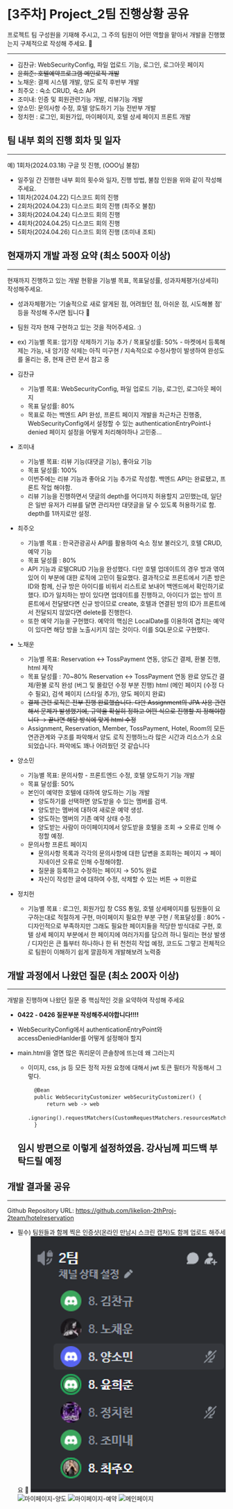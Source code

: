 # [3주차] Project_2팀 진행상황 공유

프로젝트 팀 구성원을 기재해 주시고, 그 주의 팀원이 어떤 역할을 맡아서 개발을 진행했는지 구체적으로 작성해 주세요. 🙂

---

- 김찬규: WebSecurityConfig, 파일 업로드 기능, 로그인, 로그아웃 페이지
- ~~윤희준: 호텔예약프로그램 메인로직 개발~~
- 노채운: 결제 시스템 개발, 양도 로직 후반부 개발
- 최주오 : 숙소 CRUD, 숙소 API
- 조미내: 인증 및 회원관련기능 개발, 리뷰기능 개발
- 양소민: 문의사항 수정, 호텔 양도하기 기능 전반부 개발
- 정치헌 : 로그인, 회원가입, 마이페이지, 호텔 상세 페이지 프론트 개발

## 팀 내부 회의 진행 회차 및 일자

---

예) 1회차(2024.03.18) 구글 밋 진행, (OOO님 불참)

- 일주일 간 진행한 내부 회의 횟수와 일자, 진행 방법, 불참 인원을 위와 같이 작성해 주세요.
- 1회차(2024.04.22) 디스코드 회의 진행
- 2회차(2024.04.23) 디스코드 회의 진행 (최주오 불참)
- 3회차(2024.04.24) 디스코드 회의 진행
- 4회차(2024.04.25) 디스코드 회의 진행
- 5회차(2024.04.26) 디스코드 회의 진행 (조미내 조퇴)

## 현재까지 개발 과정 요약 (최소 500자 이상)

---

현재까지 진행하고 있는 개발 현황을 기능별 목표, 목표달성률, 성과자체평가(상세히) 작성해주세요.

- 성과자체평가는 ‘기술적으로 새로 알게된 점, 어려웠던 점, 아쉬운 점, 시도해볼 점' 등을 작성해 주시면 됩니다 🙂
- 팀원 각자 현재 구현하고 있는 것을 적어주세요. :)
- ex) 기능별 목표: 암기장 삭제하기 기능 추가 / 목표달성률: 50% - 마켓에서 등록해제는 가능, 내 암기장 삭제는 아직 미구현 / 지속적으로 수정사항이 발생하여 완성도를 올리는 중, 현재 관련 문서 참고 중
- 김찬규
    - 기능별 목표: WebSecurityConfig, 파일 업로드 기능, 로그인, 로그아웃 페이지
    - 목표 달성률: 80%
    - 목표로 하는 백엔드 API 완성, 프론트 페이지 개발을 차근차근 진행중, WebSecurityConfig에서 설정할 수 있는 authenticationEntryPoint나 denied 페이지 설정을 어떻게 처리해야하나 고민중…
- 조미내
    - 기능별 목표: 리뷰 기능(대댓글 기능), 좋아요 기능
    - 목표 달성률: 100%
    - 이번주에는 리뷰 기능과 좋아요 기능 추가로 작성함. 백엔드 API는 완료됐고, 프론트 작업 해야함.
    - 리뷰 기능을 진행하면서 댓글의 depth를 어디까지 허용할지 고민했는데, 일단은 일반 유저가 리뷰를 달면 관리자만 대댓글을 달 수 있도록 허용하기로 함. depth를 1까지로만 설정.
- 최주오
    - 기능별 목표 : 한국관광공사 API를 활용하여 숙소 정보 불러오기, 호텔 CRUD, 예약 기능
    - 목표 달성률 : 80%
    - API 기능과 로텔CRUD 기능을 완성했다. 다만 호텔 업데이트의 경우 방과 엮여 있어 이 부분에 대한 로직에 고민이 필요했다. 결과적으로 프론트에서 기존 방은 ID와 함께, 신규 방은 아이디를 비워서 리스트로 보내어 백엔드에서 확인하기로 했다. ID가 일치하는 방이 있다면 업데이트를 진행하고, 아이디가 없는 방이 프론트에서 전달됐다면 신규 방이므로 create, 호텔과 연결된 방의 ID가 프론트에서 전달되지 않았다면 delete를 진행한다.
    - 또한 예약 기능을 구현했다. 예약의 핵심은 LocalDate를 이용하여 겹치는 예약이 있다면 해당 방을 노출시키지 않는 것이다. 이를 SQL문으로 구현했다.

- 노채운
    - 기능별 목표: Reservation ↔ TossPayment 연동, 양도간 결제, 환불 진행, html 제작
    - 목표 달성률 : 70~80%
      Reservation ↔ TossPayment 연동 완료
      양도간 결제/환불 로직 완성 (버그 및 몰랐던 수정 부분 진행)
      html (메인 페이지 (수정 다수 필요), 검색 페이지 (스타일 추가), 양도 페이지 완료)
    - ~~결제 관련 로직은 전부 진행 완료했습니다. 다만 Assignment의 JPA 사용 관련해서 문제가 발생했기에, 규약을 확실히 정하고 어떤 식으로 진행할 지 정해야합니다 → 끝나면 해당 방식에 맞게 html 수정~~
    - Assignment, Reservation, Member, TossPayment, Hotel, Room의 모든 연관관계와 구조를 파악해서 양도 로직 진행하느라 많은 시간과 리소스가 소요되었습니다. 파악에도 꽤나 어려웠던 것 같습니다
- 양소민
    - 기능별 목표: 문의사항 - 프론트엔드 수정, 호텔 양도하기 기능 개발
    - 목표 달성률: 50%
    - 본인이 예약한 호텔에 대하여 양도하는 기능 개발
        - 양도하기를 선택하면 양도받을 수 있는 멤버를 검색.
        - 양도받는 멤버에 대하여 새로운 예약 생성.
        - 양도하는 멤버의 기존 예약 상태 수정.
        - 양도받는 사람이 마이페이지에서 양도받을 호텔을 조회 → 오류로 인해 수정할 예정.
    - 문의사항 프론트 페이지
        - 문의사항 목록과 각각의 문의사항에 대한 답변을 조회하는 페이지 → 페이지네이션 오류로 인해 수정해야함.
        - 질문을 등록하고 수정하는 페이지 → 50% 완료
        - 자신이 작성한 글에 대하여 수정, 삭제할 수 있는 버튼 → 미완료
- 정치헌
    - 기능별 목표 : 로그인, 회원가입 창 CSS 통일, 호텔 상세페이지를 팀원들이 요구하는대로 적절하게 구현, 마이페이지 필요한 부분 구현 / 목표달성률 : 80% - 디자인적으로 부족하지만 그래도 필요한 페이지들을 적당한 방식대로 구현, 호텔 상세 페이지 부분에서 한 페이지에 여러가지를 담으려 하니 밀리는 현상 발생 / 디자인은 큰 틀부터 하나하나 한 뒤 천천히 작업 예정, 코드도 그렇고 전체적으로 팀원이 이해하기 쉽게 깔끔하게 개발해보려 노력중

## 개발 과정에서 나왔던 질문 (최소 200자 이상)

---

개발을 진행하며 나왔던 질문 중 핵심적인 것을 요약하여 작성해 주세요

- **0422 - 0426 질문부분 작성해주셔야합니다!!!!**
- WebSecurityConfig에서 authenticationEntryPoint와 accessDeniedHanlder를 어떻게 설정해야 할지
- main.html을 열면 많은 쿼리문이 콘솔창에 뜨는데 왜 그러는지
    - 이미지, css, js 등 모든 정적 자원 요청에 대해서 jwt 토큰 필터가 작동해서 그렇다.

      ```javas
        @Bean
        public WebSecurityCustomizer webSecurityCustomizer() {
            return web -> web
                    .ignoring().requestMatchers(CustomRequestMatchers.resourcesMatcher);
        }
      ```

  임시 방편으로 이렇게 설정하였음. 강사님께 피드백 부탁드릴 예정
  -

## 개발 결과물 공유

---

Github Repository URL: https://github.com/likelion-2thProj-2team/hotelreservation

- 필수) 팀원들과 함께 찍은 인증샷(온라인 만남시 스크린 캡쳐)도 함께 업로드 해주세요 🙂
  ![img.png](img/week2.png)
  ![마이페이지-양도](https://www.notion.so/image/https%3A%2F%2Fprod-files-secure.s3.us-west-2.amazonaws.com%2Fc69962b0-3951-485b-b10a-5bb29576bba8%2F3145beb6-518b-460f-b565-4f0ccdd84e2e%2FUntitled.png?table=block&id=117c11c8-b81d-4832-a8c3-842e0fbbee2a&spaceId=c69962b0-3951-485b-b10a-5bb29576bba8&width=1440&userId=7af9430c-f86d-419b-89f5-85767bf0a982&cache=v2)
  ![마이페이지-예약](https://www.notion.so/image/https%3A%2F%2Fprod-files-secure.s3.us-west-2.amazonaws.com%2Fc69962b0-3951-485b-b10a-5bb29576bba8%2Ff71cda9b-d571-4fc0-8a6d-ebca580abf26%2FUntitled.png?table=block&id=97313418-1be9-4e33-9eb6-4f4235ecb46b&spaceId=c69962b0-3951-485b-b10a-5bb29576bba8&width=1440&userId=7af9430c-f86d-419b-89f5-85767bf0a982&cache=v2)
  ![메인페이지](https://www.notion.so/image/https%3A%2F%2Fprod-files-secure.s3.us-west-2.amazonaws.com%2Fc69962b0-3951-485b-b10a-5bb29576bba8%2Fb60c0ba1-0f28-493c-a1dd-0bdfc7c1127e%2FUntitled.png?table=block&id=7f6c28a7-2315-47ce-891a-2db97e9197eb&spaceId=c69962b0-3951-485b-b10a-5bb29576bba8&width=1440&userId=7af9430c-f86d-419b-89f5-85767bf0a982&cache=v2)

